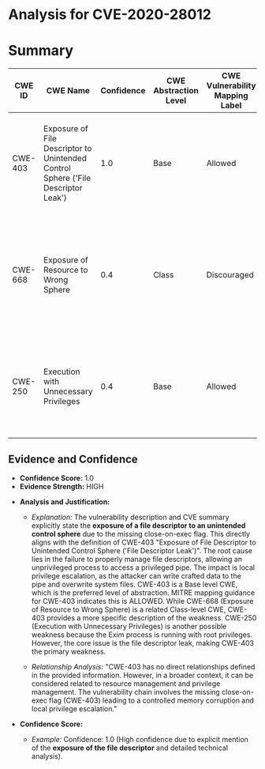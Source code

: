 # Analysis for CVE-2020-28012

# Summary
| CWE ID | CWE Name | Confidence | CWE Abstraction Level | CWE Vulnerability Mapping Label | CWE-Vulnerability Mapping Notes |
|---|---|---|---|---|---|
| CWE-403 | Exposure of File Descriptor to Unintended Control Sphere ('File Descriptor Leak') | 1.0 | Base | Allowed | The primary weakness is the **exposure of file descriptor to unintended control sphere**. |
| CWE-668 | Exposure of Resource to Wrong Sphere | 0.4 | Class | Discouraged | Secondary candidate: The resource (file descriptor) is exposed to the wrong control sphere, but CWE-403 is more specific. |
| CWE-250 | Execution with Unnecessary Privileges | 0.4 | Base | Allowed | Secondary candidate: The process executes at a higher privilege level than necessary, exacerbating the impact. |

## Evidence and Confidence

*   **Confidence Score:** 1.0
*   **Evidence Strength:** HIGH

- **Analysis and Justification:**  
  - *Explanation:* The vulnerability description and CVE summary explicitly state the **exposure of a file descriptor to an unintended control sphere** due to the missing close-on-exec flag. This directly aligns with the definition of CWE-403 "Exposure of File Descriptor to Unintended Control Sphere ('File Descriptor Leak')". The root cause lies in the failure to properly manage file descriptors, allowing an unprivileged process to access a privileged pipe. The impact is local privilege escalation, as the attacker can write crafted data to the pipe and overwrite system files. CWE-403 is a Base level CWE, which is the preferred level of abstraction. MITRE mapping guidance for CWE-403 indicates this is ALLOWED. While CWE-668 (Exposure of Resource to Wrong Sphere) is a related Class-level CWE, CWE-403 provides a more specific description of the weakness. CWE-250 (Execution with Unnecessary Privileges) is another possible weakness because the Exim process is running with root privileges. However, the core issue is the file descriptor leak, making CWE-403 the primary weakness.

  - *Relationship Analysis:* "CWE-403 has no direct relationships defined in the provided information. However, in a broader context, it can be considered related to resource management and privilege management. The vulnerability chain involves the missing close-on-exec flag (CWE-403) leading to a controlled memory corruption and local privilege escalation."

- **Confidence Score:**  
  - *Example:* Confidence: 1.0 (High confidence due to explicit mention of the **exposure of the file descriptor** and detailed technical analysis).